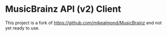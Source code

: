 # MusicBrainz API (v2) Client

This project is a fork of https://github.com/mikealmond/MusicBrainz and not yet ready to use.